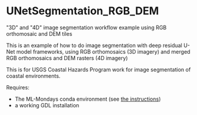 # UNetSegmentation_RGB_DEM
"3D" and "4D" image segmentation workflow example using RGB orthomosaic and DEM tiles

This is an example of how to do image segmentation with deep residual U-Net model frameworks, using RGB orthomosaics (3D imagery) and merged RGB orthomosaics and DEM rasters (4D imagery)

This is for USGS Coastal Hazards Program work for image segmentation of coastal environments. 

Requires:

* The ML-Mondays conda environment (see [the instructions](https://github.com/dbuscombe-usgs/MLMONDAYS#desktop-conda-environment-workflow))
* a working GDL installation
